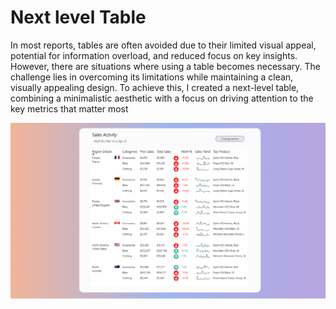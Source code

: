 # Next level Table

In most reports, tables are often avoided due to their limited visual appeal, potential for information overload, and reduced focus on key insights.
However, there are situations where using a table becomes necessary. The challenge lies in overcoming its limitations while maintaining a clean, visually appealing design.
To achieve this, I created a next-level table, combining a minimalistic aesthetic with a focus on driving attention to the key metrics that matter most

![Description of the image](https://github.com/bobotieno1997/next_level_table/blob/13038e32e5e0f47a6c51a6c7af612d7e5e744835/icons/table_picture.png)
